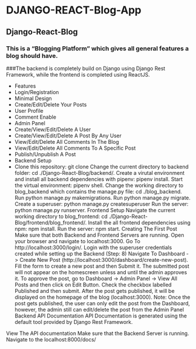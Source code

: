 # DJANGO-REACT-Blog-App
## Django-React-Blog

### This is a “Blogging Platform” which gives all general features a blog should have.

###The backend is completely build on Django using Django Rest Framework, while the frontend is completed using ReactJS.

- Features
- Login/Registration
- Minimal Design
- Create/Edit/Delete Your Posts
- User Profile
- Comment Enable
- Admin Panel
- Create/View/Edit/Delete A User
- Create/View/Edit/Delete A Post By Any User
- View/Edit/Delete All Comments In The Blog
- View/Edit/Delete All Comments To A Specific Post
- Publish/Unpublish A Post
- Backend Setup
- Clone this repository: git clone 
Change the current directory to backend folder: cd ./Django-React-Blog/backend/.
Create a virutal environment and install all backend dependencies with pipenv: pipenv install.
Start the virtual environment: pipenv shell.
Change the working directory to blog_backend which contains the manage.py file: cd ./blog_backend.
Run python manage.py makemigrations.
Run python manage.py migrate.
Create a superuser: python manage.py createsuperuser
Run the server: python manage.py runserver.
Frontend Setup
Navigate the current working directory to blog_frontend: cd ./Django-React-Blog/frontend/blog_frontend/.
Install the all frontend dependencies using npm: npm install.
Run the server: npm start.
Creating The First Post
Make sure that both Backend and Frontend Servers are running.
Open your browser and navigate to localhost:3000.
Go To http://localhost:3000/login/.
Login with the superuser credentials created while setting up the Backend (Step: 8)
Navigate To Dashboard -> Create New Post (http://localhost:3000/dashboard/create-new-post).
Fill the form to create a new post and then Submit it.
The submitted post will not appear on the homescreen unless and until the admin approves it.
To approve the post, go to Dashboard -> Admin Panel -> View All Posts and then click on Edit Button.
Check the checkbox labelled Published and then submit.
After the post gets published, it will be displayed on the homepage of the blog (localhost:3000).
Note: Once the post gets published, the user can only edit the post from the Dashboard, however, the admin still can edit/delete the post from the Admin Panel
Backend API Documentation
API Documentation is generated using the default tool provided by Django Rest Framework.

View The API documentation
Make sure that the Backend Server is running.
Navigate to the localhost:8000/docs/

